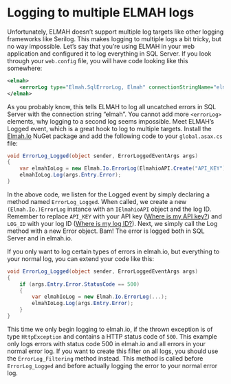 # Logging to multiple ELMAH logsUnfortunately, ELMAH doesn’t support multiple log targets like other logging frameworks like Serilog. This makes logging to multiple logs a bit tricky, but no way impossible. Let’s say that you’re using ELMAH in your web application and configured it to log everything in SQL Server. If you look through your `web.config` file, you will have code looking like this somewhere:```xml<elmah>    <errorLog type="Elmah.SqlErrorLog, Elmah" connectionStringName="elmah"/></elmah>```As you probably know, this tells ELMAH to log all uncatched errors in SQL Server with the connection string “elmah”. You cannot add more `<errorLog>` elements, why logging to a second log seems impossible. Meet ELMAH’s Logged event, which is a great hook to log to multiple targets. Install the [Elmah.Io](http://www.nuget.org/packages/elmah.io/) NuGet package and add the following code to your `global.asax.cs` file:```csharpvoid ErrorLog_Logged(object sender, ErrorLoggedEventArgs args){    var elmahIoLog = new Elmah.Io.ErrorLog(ElmahioAPI.Create("API_KEY"), new Guid("LOG_ID"));    elmahIoLog.Log(args.Entry.Error);}```In the above code, we listen for the Logged event by simply declaring a method named `ErrorLog_Logged`. When called, we create a new `(Elmah.Io.)ErrorLog` instance with an `IElmahioAPI` object and the log ID. Remember to replace `API_KEY` with your API key ([Where is my API key?](https://docs.elmah.io/where-is-my-api-key/)) and `LOG_ID` with your log ID ([Where is my log ID?](https://docs.elmah.io/where-is-my-log-id/)). Next, we simply call the Log method with a new Error object. Bam! The error is logged both in SQL Server and in elmah.io.If you only want to log certain types of errors in elmah.io, but everything to your normal log, you can extend your code like this:```csharpvoid ErrorLog_Logged(object sender, ErrorLoggedEventArgs args){    if (args.Entry.Error.StatusCode == 500)    {        var elmahIoLog = new Elmah.Io.ErrorLog(...);        elmahIoLog.Log(args.Entry.Error);    }}```This time we only begin logging to elmah.io, if the thrown exception is of type `HttpException` and contains a HTTP status code of `500`. This example only logs errors with status code 500 in elmah.io and all errors in your normal error log. If you want to create this filter on all logs, you should use the `ErrorLog_Filtering` method instead. This method is called before `ErrorLog_Logged` and before actually logging the error to your normal error log.